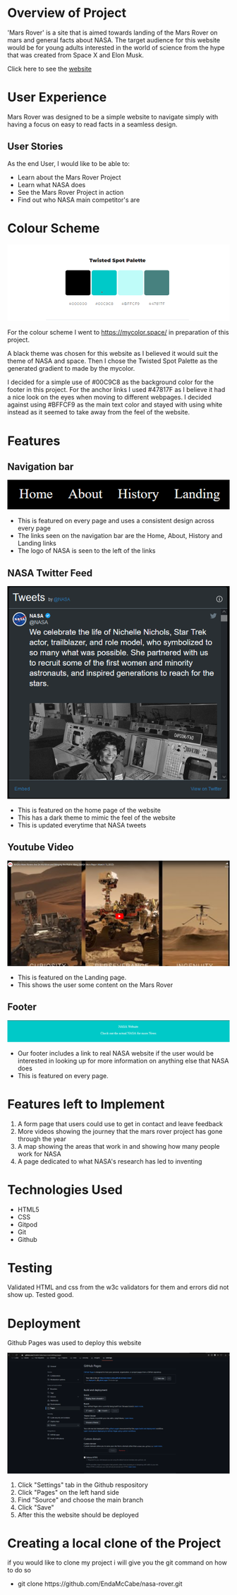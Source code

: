 <!-- <h1>Contents</h1>
 -->

<h1>Overview of Project</h1>
'Mars Rover' is a site that is aimed towards landing of the Mars Rover on mars and general facts about NASA. The target audience for this website would be for young adults interested in the world of science from the hype that was created from Space X and Elon Musk.

Click here to see the <a href="endamccabe.github.io/mars-rover">website</a>

<h1>User Experience</h1>
Mars Rover was designed to be a simple website to navigate simply with having a focus on easy to read facts in a seamless design.

<h2>User Stories</h2>
As the end User, I would like to be able to:
<ul>
    <li>Learn about the Mars Rover Project</li>
    <li>Learn what NASA does</li>
    <li>See the Mars Rover Project in action</li>
    <li>Find out who NASA main competitor's are</li>
</ul>

<h1>Colour Scheme</h1>
<img src="images/CPallete.png">

For the colour scheme I went to <a href="https://mycolor.space/">https://mycolor.space/</a> in preparation of this project.

A black theme was chosen for this website as I believed it would suit the theme of NASA and space. Then I chose the Twisted Spot Palette as the generated gradient to made by the mycolor.

I decided for a simple use of #00C9C8 as the background color for the footer in this project. For the anchor links I used #47817F as I believe it had a nice look on the eyes when moving to different webpages. I decided against using #BFFCF9 as the main text color and stayed with using white instead as it seemed to take away from the feel of the website.

<h1>Features</h1>

<h2>Navigation bar</h2>
<img src="images/nav.png" alt="Picture of the nav bar on every page">
<ul>
    <li>This is featured on every page and uses a consistent design across every page</li>
    <li>The links seen on the navigation bar are the Home, About, History and Landing links</li>
    <li>The logo of NASA is seen to the left of the links</li>
</ul>

<h2>NASA Twitter Feed</h2>
<img src="images/twitterFeed.png" alt="Picture of the NASA twitter feed embedded onto the home page">
<ul>
    <li>This is featured on the home page of the website</li>
    <li>This has a dark theme to mimic the feel of the website</li>
    <li>This is updated everytime that NASA tweets</li>
</ul>

<h2>Youtube Video</h2>
<img src="images/ytVid.png" alt="Picture of a mars rover youtube video">
<ul>
    <li>This is featured on the Landing page.</li>
    <li>This shows the user some content on the Mars Rover</li>
</ul>

<h2>Footer</h2>
<img src="images/footer.png" alt="Picture of the footer on every page">
<ul>
    <li>Our footer includes a link to real NASA website if the user would be interested in looking up for more information on anything else that NASA does</li>
    <li>This is featured on every page.</li>
</ul>

<h1>Features left to Implement</h1>
<ol>
    <li>A form page that users could use to get in contact and leave feedback</li>
    <li>More videos showing the journey that the mars rover project has gone through the year</li>
    <li>A map showing the areas that work in and showing how many people work for NASA</li>
    <li>A page dedicated to what NASA's research has led to inventing</li>
</ol>

<h1>Technologies Used</h1>
<ul>
    <li>HTML5</li>
    <li>CSS</li>
    <li>Gitpod</li>
    <li>Git</li>
    <li>Github</li>
</ul>

<h1>Testing</h1>

Validated HTML and css from the w3c validators for them and errors did not show up. Tested good.

<h1>Deployment</h1>

Github Pages was used to deploy this website

<img src="images/githubPage.png" alt="Picture of the page that shows how to deploy the website">
<ol>
    <li>Click "Settings" tab in the Github respository</li>
    <li>Click "Pages" on the left hand side</li>
    <li>Find "Source" and choose the main branch</li>
    <li>Click "Save"</li>
    <li>After this the website should be deployed</li>
</ol>

<h1>Creating a local clone of the Project</h1>

if you would like to clone my project i will give you the git command on how to do so

<ul>
    <li>git clone https://github.com/EndaMcCabe/nasa-rover.git</li>
</ul>
